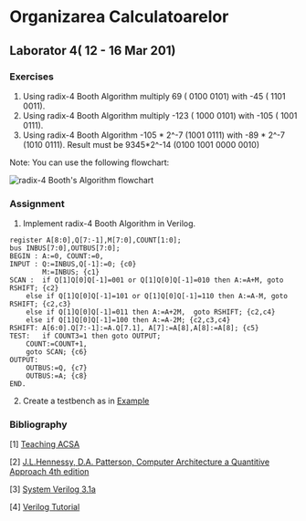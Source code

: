 # Organizarea Calculatoarelor

## Laborator 4( 12 - 16 Mar 201)


### Exercises

1. Using radix-4 Booth Algorithm multiply 69 ( 0100 0101) with -45 ( 1101 0011).
2. Using radix-4 Booth Algorithm multiply -123 ( 1000 0101) with -105 ( 1001 0111).
3. Using radix-4 Booth Algorithm -105 * 2^-7 (1001 0111) with -89 * 2^-7 (1010 0111). Result must be 9345*2^-14 (0100 1001 0000 0010)


Note: You can use the following flowchart:

![radix-4 Booth's Algorithm flowchart][radix4_flowchart]

### Assignment

1. Implement radix-4 Booth Algorithm in Verilog.

```
register A[8:0],Q[7:-1],M[7:0],COUNT[1:0];
bus INBUS[7:0],OUTBUS[7:0];
BEGIN : A:=0, COUNT:=0,
INPUT : Q:=INBUS,Q[-1]:=0; {c0}
       	M:=INBUS; {c1}
SCAN : 	if Q[1]Q[0]Q[-1]=001 or Q[1]Q[0]Q[-1]=010 then A:=A+M, goto RSHIFT; {c2}
	else if Q[1]Q[0]Q[-1]=101 or Q[1]Q[0]Q[-1]=110 then A:=A-M, goto RSHIFT; {c2,c3}
	else if Q[1]Q[0]Q[-1]=011 then A:=A+2M,  goto RSHIFT; {c2,c4}
	else if Q[1]Q[0]Q[-1]=100 then A:=A-2M; {c2,c3,c4}
RSHIFT:	A[6:0].Q[7:-1]:=A.Q[7.1], A[7]:=A[8],A[8]:=A[8]; {c5}
TEST:  	if COUNT3=1 then goto OUTPUT;
	COUNT:=COUNT+1,
	goto SCAN; {c6}
OUTPUT:
	OUTBUS:=Q, {c7}
	OUTBUS:=A; {c8}
END.
```



2. Create a testbench as in [Example][5]


### Bibliography
[1] [Teaching ACSA](http://www.acsa.upt.ro/teaching/AC/Lucrarea_9.pdf)

[2] [J.L.Hennessy, D.A. Patterson, Computer Architecture a Quantitive Approach 4th edition](https://ia600208.us.archive.org/12/items/ComputerArchitectureAQuantitativeApproach4thEditionJohnLHennessyDavidAPatterson/Computer_Architecture_A_Quantitative_Approach_4th_Edition_John_L_Hennessy_David_A_Patterson.pdf)

[3] [System Verilog 3.1a](http://www.ece.uah.edu/~gaede/cpe526/SystemVerilog_3.1a.pdf)

[4] [Verilog Tutorial](http://www.asic-world.com/verilog/veritut.html)

[5]: https://github.com/ardeleanasm/teaching/blob/master/OC/templates/booth_tb.v

[radix4_flowchart]:https://raw.githubusercontent.com/ardeleanasm/teaching/master/OC/lab4/radix4.png

